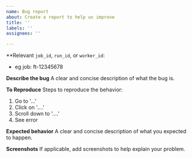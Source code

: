 ```yaml
---
name: Bug report
about: Create a report to help us improve
title: ''
labels: ''
assignees: ''

---
```


**Relevant `job_id`, `run_id`, or `worker_id`:
- eg job: ft-12345678

**Describe the bug**
A clear and concise description of what the bug is.

**To Reproduce**
Steps to reproduce the behavior:
1. Go to '...'
2. Click on '....'
3. Scroll down to '....'
4. See error

**Expected behavior**
A clear and concise description of what you expected to happen.

**Screenshots**
If applicable, add screenshots to help explain your problem.
